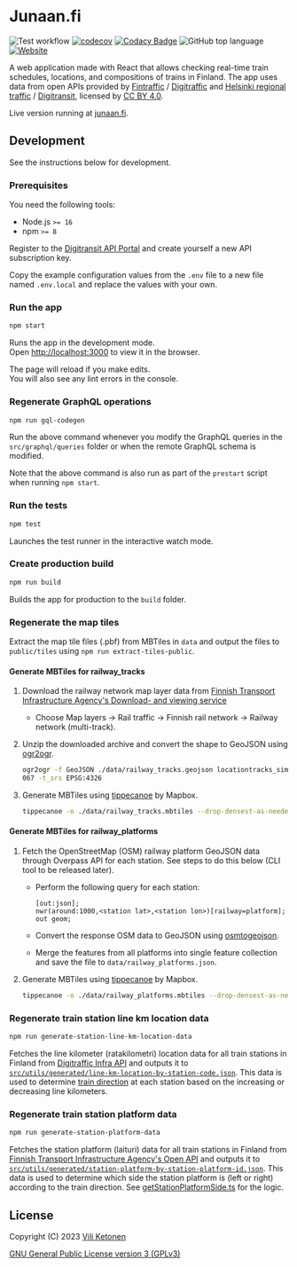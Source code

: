 # Junaan.fi

![Test workflow](https://github.com/viliket/live-trains-finland/actions/workflows/test.yml/badge.svg?branch=main)
[![codecov](https://codecov.io/gh/viliket/live-trains-finland/branch/main/graph/badge.svg?token=X4IG4JLOK9)](https://codecov.io/gh/viliket/live-trains-finland)
[![Codacy Badge](https://app.codacy.com/project/badge/Grade/464c726470b649b18f7b4fad710db235)](https://www.codacy.com/gh/viliket/live-trains-finland/dashboard?utm_source=github.com&utm_medium=referral&utm_content=viliket/live-trains-finland&utm_campaign=Badge_Grade)
![GitHub top language](https://img.shields.io/github/languages/top/viliket/live-trains-finland)
[![Website](https://img.shields.io/website?url=https%3A%2F%2Fjunaan.fi)](https://junaan.fi)

A web application made with React that allows checking real-time train
schedules, locations, and compositions of trains in Finland.
The app uses data from open APIs provided by
[Fintraffic](https://tmfg.fi/) /
[Digitraffic](https://www.digitraffic.fi/)
and [Helsinki regional traffic](https://hsl.fi/) /
[Digitransit](https://digitransit.fi/), licensed by
[CC BY 4.0](https://creativecommons.org/licenses/by/4.0/).

Live version running at [junaan.fi](https://junaan.fi).

## Development

See the instructions below for development.

### Prerequisites

You need the following tools:

- Node.js `>= 16`
- npm `>= 8`

Register to the [Digitransit API Portal](https://portal-api.digitransit.fi/)
and create yourself a new API subscription key.

Copy the example configuration values from the `.env` file to a new file named
`.env.local` and replace the values with your own.

### Run the app

```bash
npm start
```

Runs the app in the development mode.\
Open [http://localhost:3000](http://localhost:3000) to view it in the browser.

The page will reload if you make edits.\
You will also see any lint errors in the console.

### Regenerate GraphQL operations

```bash
npm run gql-codegen
```

Run the above command whenever you modify the GraphQL queries in the
`src/graphql/queries` folder or when the remote GraphQL schema is modified.

Note that the above command is also run as part of the `prestart` script when
running `npm start`.

### Run the tests

```bash
npm test
```

Launches the test runner in the interactive watch mode.

### Create production build

```bash
npm run build
```

Builds the app for production to the `build` folder.

### Regenerate the map tiles

Extract the map tile files (.pbf) from MBTiles in `data` and output the files
to `public/tiles` using `npm run extract-tiles-public`.

#### Generate MBTiles for railway_tracks

1. Download the railway network map layer data from
   [Finnish Transport Infrastructure Agency's Download- and viewing service](https://julkinen.vayla.fi/oskari/?lang=en)

   - Choose Map layers -> Rail traffic -> Finnish rail network
     -> Railway network (multi-track).

2. Unzip the downloaded archive and convert the shape to GeoJSON using
   [ogr2ogr](https://gdal.org/programs/ogr2ogr.html).

   ```bash
   ogr2ogr -f GeoJSON ./data/railway_tracks.geojson locationtracks_simplifiedLine.shp -s_srs EPSG:3
   067 -t_srs EPSG:4326
   ```

3. Generate MBTiles using [tippecanoe](https://github.com/mapbox/tippecanoe)
   by Mapbox.

   ```bash
   tippecanoe -o ./data/railway_tracks.mbtiles --drop-densest-as-needed ./data/railway_tracks.geojson --no-tile-compression --maximum-zoom=14
   ```

#### Generate MBTiles for railway_platforms

1. Fetch the OpenStreetMap (OSM) railway platform GeoJSON data through Overpass
   API for each station. See steps to do this below (CLI tool to be released later).

   - Perform the following query for each station:

     ```overpassql
     [out:json];
     nwr(around:1000,<station lat>,<station lon>)[railway=platform];
     out geom;
     ```

   - Convert the response OSM data to GeoJSON using [osmtogeojson](https://www.npmjs.com/package/osmtogeojson).
   - Merge the features from all platforms into single feature collection and
     save the file to `data/railway_platforms.json`.

2. Generate MBTiles using [tippecanoe](https://github.com/mapbox/tippecanoe)
   by Mapbox.

   ```bash
   tippecanoe -o ./data/railway_platforms.mbtiles --drop-densest-as-needed ./data/railway_platforms.json --no-tile-compression --minimum-zoom=14 --maximum-zoom=18
   ```

### Regenerate train station line km location data

```bash
npm run generate-station-line-km-location-data
```

Fetches the line kilometer (ratakilometri) location data for all train stations in
Finland from [Digitraffic Infra API](https://rata.digitraffic.fi/infra-api/)
and outputs it to [`src/utils/generated/line-km-location-by-station-code.json`](./src/utils/generated/line-km-location-by-station-code.json).
This data is used to determine [train direction](./src/utils/getTrainDirection.ts)
at each station based on the increasing or decreasing line kilometers.

### Regenerate train station platform data

```bash
npm run generate-station-platform-data
```

Fetches the station platform (laituri) data for all train stations in Finland
from [Finnish Transport Infrastructure Agency's Open API](https://vayla.fi/en/transport-network/data/open-data/api) and outputs it to [`src/utils/generated/station-platform-by-station-platform-id.json`](./src/utils/generated/station-platform-by-station-platform-id.json).
This data is used to determine which side the station platform is (left or
right) according to the train direction.
See [getStationPlatformSide.ts](./src/utils/getStationPlatformSide.ts) for the logic.

## License

Copyright (C) 2023 [Vili Ketonen](https://github.com/viliket)

[GNU General Public License version 3 (GPLv3)](gpl-3.0.txt)
